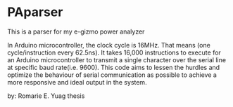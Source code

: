 PAparser
========

This is a parser for my e-gizmo power analyzer

In Arduino microcontroller, the clock cycle is 16MHz. That means (one cycle/instruction every 62.5ns). 
It takes 16,000 instructions to execute for an Arduino microcontroller to transmit a single character over the serial line at specific 
baud rate(i.e. 9600).
This code aims to lessen the hurdles and optimize the behaviour of serial communication as possible to achieve a more responsive and ideal output in the system.


by: Romarie E. Yuag
thesis